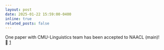 ```yaml
---
layout: post
date: 2025-01-22 15:59:00-0400
inline: true
related_posts: false
---
```


One paper with CMU-Linguistics team has been accepted to NAACL (main)! :tada: [1](https://openreview.net/pdf?id=s7lzZpAW7T)
